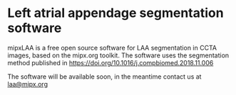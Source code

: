 # Left atrial appendage segmentation software

mipxLAA is a free open source software for LAA segmentation in CCTA images, based on the mipx.org toolkit.
The software uses the segmentation method published in https://doi.org/10.1016/j.compbiomed.2018.11.006

The software will be available soon, in the meantime contact us at laa@mipx.org
